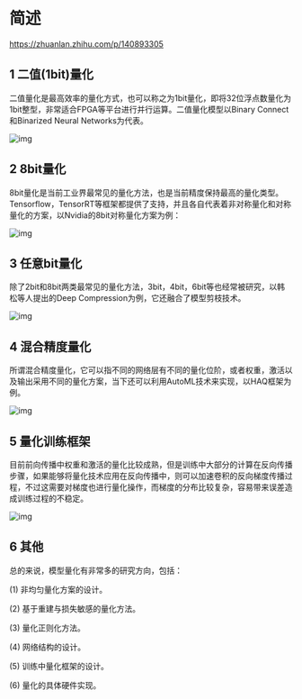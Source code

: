 # 简述

https://zhuanlan.zhihu.com/p/140893305

## **1 二值(1bit)量化**

二值量化是最高效率的量化方式，也可以称之为1bit量化，即将32位浮点数量化为1bit整型，非常适合FPGA等平台进行并行运算。二值量化模型以Binary Connect和Binarized Neural Networks为代表。

![img](../imgs/v2-d62060862db698647940dc21acb8b45d_1440w.webp)

## **2 8bit量化**

8bit量化是当前工业界最常见的量化方法，也是当前精度保持最高的量化类型。Tensorflow，TensorRT等框架都提供了支持，并且各自代表着非对称量化和对称量化的方案，以Nvidia的8bit对称量化方案为例：

![img](../imgs/v2-bb33cb5edd08e9c1bb45feb8a5cbd214_1440w.webp)

## **3 任意bit量化**

除了2bit和8bit两类最常见的量化方法，3bit，4bit，6bit等也经常被研究，以韩松等人提出的Deep Compression为例，它还融合了模型剪枝技术。

![img](../imgs/v2-5f9c870fe337b79d45696733e27ba0b0_1440w.webp)

## **4 混合精度量化**

所谓混合精度量化，它可以指不同的网络层有不同的量化位阶，或者权重，激活以及输出采用不同的量化方案，当下还可以利用AutoML技术来实现，以HAQ框架为例。

![img](../imgs/v2-421492ce2952f692f432e1cfcf8bc8f0_1440w.webp)

## **5 量化训练框架**

目前前向传播中权重和激活的量化比较成熟，但是训练中大部分的计算在反向传播步骤，如果能够将量化技术应用在反向传播中，则可以加速卷积的反向梯度传播过程，不过这需要对梯度也进行量化操作，而梯度的分布比较复杂，容易带来误差造成训练过程的不稳定。



![img](../imgs/v2-07c3ea52989dd86a8096e080247aeb13_1440w.webp)

## **6 其他**

总的来说，模型量化有非常多的研究方向，包括：

(1) 非均匀量化方案的设计。

(2) 基于重建与损失敏感的量化方法。

(3) 量化正则化方法。

(4) 网络结构的设计。

(5) 训练中量化框架的设计。

(6) 量化的具体硬件实现。